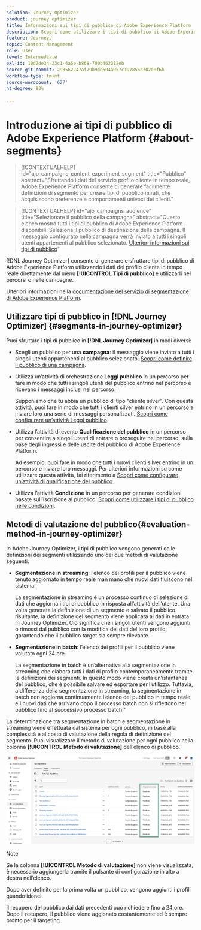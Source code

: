 ```yaml
---
solution: Journey Optimizer
product: journey optimizer
title: Informazioni sui tipi di pubblico di Adobe Experience Platform
description: Scopri come utilizzare i tipi di pubblico di Adobe Experience Platform
feature: Journeys
topic: Content Management
role: User
level: Intermediate
exl-id: 10d2de34-23c1-4a5e-b868-700b462312eb
source-git-commit: 298562247af79b9dd504a957c197856d702d0f6b
workflow-type: tm+mt
source-wordcount: '627'
ht-degree: 93%

---
```


# Introduzione ai tipi di pubblico di Adobe Experience Platform {#about-segments}

>[!CONTEXTUALHELP]
>id="ajo_campaigns_content_experiment_segment"
>title="Pubblico"
>abstract="Sfruttando i dati del servizio profilo cliente in tempo reale, Adobe Experience Platform consente di generare facilmente definizioni di segmento per creare tipi di pubblico mirati, che acquisiscono preferenze e comportamenti univoci dei clienti."

>[!CONTEXTUALHELP]
>id="ajo_campaigns_audience"
>title="Selezionare il pubblico della campagna"
>abstract="Questo elenco mostra tutti i tipi di pubblico di Adobe Experience Platform disponibili. Seleziona il pubblico di destinazione della campagna. Il messaggio configurato nella campagna verrà inviato a tutti i singoli utenti appartenenti al pubblico selezionato. [Ulteriori informazioni sui tipi di pubblico](../audience/about-audiences.md)"

[!DNL Journey Optimizer] consente di generare e sfruttare tipi di pubblico di Adobe Experience Platform utilizzando i dati del profilo cliente in tempo reale direttamente dal menu **[!UICONTROL Tipi di pubblico]** e utilizzarli nei percorsi o nelle campagne.

Ulteriori informazioni nella [documentazione del servizio di segmentazione di Adobe Experience Platform](https://experienceleague.adobe.com/docs/experience-platform/segmentation/home.html?lang=it).

## Utilizzare tipi di pubblico in [!DNL Journey Optimizer] {#segments-in-journey-optimizer}

Puoi sfruttare i tipi di pubblico in **[!DNL Journey Optimizer]** in modi diversi:

* Scegli un pubblico per una **campagna**: il messaggio viene inviato a tutti i singoli utenti appartenenti al pubblico selezionato. [Scopri come definire il pubblico di una campagna](../campaigns/create-campaign.md#define-the-audience-audience).

* Utilizza un’attività di orchestrazione **Leggi pubblico** in un percorso per fare in modo che tutti i singoli utenti del pubblico entrino nel percorso e ricevano i messaggi inclusi nel percorso.

  Supponiamo che tu abbia un pubblico di tipo “cliente silver”. Con questa attività, puoi fare in modo che tutti i clienti silver entrino in un percorso e inviare loro una serie di messaggi personalizzati. [Scopri come configurare un’attività Leggi pubblico](../building-journeys/read-audience.md#configuring-segment-trigger-activity).

* Utilizza l’attività di evento **Qualificazione del pubblico** in un percorso per consentire a singoli utenti di entrare o proseguire nel percorso, sulla base degli ingressi e delle uscite del pubblico di Adobe Experience Platform.

  Ad esempio, puoi fare in modo che tutti i nuovi clienti silver entrino in un percorso e inviare loro messaggi. Per ulteriori informazioni su come utilizzare questa attività, fai riferimento a [Scopri come configurare un’attività di qualificazione del pubblico](../building-journeys/audience-qualification-events.md).

* Utilizza l’attività **Condizione** in un percorso per generare condizioni basate sull’iscrizione al pubblico. [Scopri come utilizzare i tipi di pubblico nelle condizioni](../building-journeys/condition-activity.md#using-a-segment).

## Metodi di valutazione del pubblico{#evaluation-method-in-journey-optimizer}

In Adobe Journey Optimizer, i tipi di pubblico vengono generati dalle definizioni dei segmenti utilizzando uno dei due metodi di valutazione seguenti:

* **Segmentazione in streaming**: l’elenco dei profili per il pubblico viene tenuto aggiornato in tempo reale man mano che nuovi dati fluiscono nel sistema.

  La segmentazione in streaming è un processo continuo di selezione di dati che aggiorna i tipi di pubblico in risposta all’attività dell’utente. Una volta generata la definizione di un segmento e salvato il pubblico risultante, la definizione del segmento viene applicata ai dati in entrata in Journey Optimizer. Ciò significa che i singoli utenti vengono aggiunti o rimossi dal pubblico con la modifica dei dati del loro profilo, garantendo che il pubblico target sia sempre rilevante.

* **Segmentazione in batch**: l’elenco dei profili per il pubblico viene valutato ogni 24 ore.

  La segmentazione in batch è un’alternativa alla segmentazione in streaming che elabora tutti i dati di profilo contemporaneamente tramite le definizioni dei segmenti. In questo modo viene creata un’istantanea del pubblico, che è possibile salvare ed esportare per l’utilizzo. Tuttavia, a differenza della segmentazione in streaming, la segmentazione in batch non aggiorna continuamente l’elenco del pubblico in tempo reale e i nuovi dati che arrivano dopo il processo batch non si riflettono nel pubblico fino al successivo processo batch.&quot;

La determinazione tra segmentazione in batch e segmentazione in streaming viene effettuata dal sistema per ogni pubblico, in base alla complessità e al costo di valutazione della regola di definizione del segmento. Puoi visualizzare il metodo di valutazione per ogni pubblico nella colonna **[!UICONTROL Metodo di valutazione]** dell’elenco di pubblico.

![](assets/evaluation-method.png)

>[!NOTE]
>
>Se la colonna **[!UICONTROL Metodo di valutazione]** non viene visualizzata, è necessario aggiungerla tramite il pulsante di configurazione in alto a destra nell’elenco.

Dopo aver definito per la prima volta un pubblico, vengono aggiunti i profili quando idonei.

Il recupero del pubblico dai dati precedenti può richiedere fino a 24 ore. Dopo il recupero, il pubblico viene aggionato costantemente ed è sempre pronto per il targeting.
